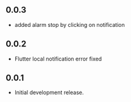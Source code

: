 ## 0.0.3

* added alarm stop by clicking on notification

## 0.0.2

* Flutter local notification error fixed


## 0.0.1

* Initial development release.
